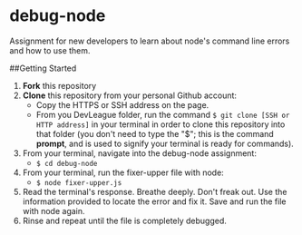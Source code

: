 # debug-node
Assignment for new developers to learn about node's command line errors and how to use them.

##Getting Started
1. **Fork** this repository
2. **Clone** this repository from your personal Github account:
    - Copy the HTTPS or SSH address on the page.
    - From you DevLeague folder, run the command `$ git clone [SSH or HTTP address]` in your terminal in order to clone this repository into that folder 
      (you don't need to type the "$"; this is the command __prompt__, and is used to signify your terminal is ready for commands).
3. From your terminal, navigate into the debug-node assignment:
    - `$ cd debug-node`
4. From your terminal, run the fixer-upper file with node:
    - `$ node fixer-upper.js`
5. Read the terminal's response. Breathe deeply. Don't freak out. Use the information provided to locate the error and fix it. Save and run the file with node again. 
6. Rinse and repeat until the file is completely debugged.